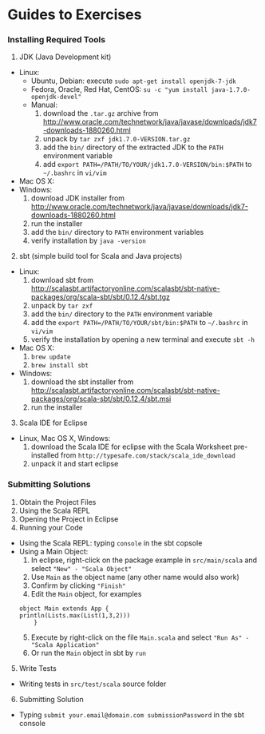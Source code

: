 Guides to Exercises
==================

### Installing Required Tools

1. JDK (Java Development kit)
  * Linux:
    * Ubuntu, Debian: execute `sudo apt-get install openjdk-7-jdk`
    * Fedora, Oracle, Red Hat, CentOS: `su -c "yum install java-1.7.0-openjdk-devel"`
    * Manual:
      1. download the `.tar.gz` archive from http://www.oracle.com/technetwork/java/javase/downloads/jdk7-downloads-1880260.html
      2. unpack by `tar zxf jdk1.7.0-VERSION.tar.gz`
      3. add the `bin/` directory of the extracted JDK to the `PATH` environment variable
      4. add `export PATH=/PATH/TO/YOUR/jdk1.7.0-VERSION/bin:$PATH` to `~/.bashrc` in `vi/vim`
  * Mac OS X: 
  * Windows:
    1. download JDK installer from http://www.oracle.com/technetwork/java/javase/downloads/jdk7-downloads-1880260.html
    2. run the installer
    3. add the `bin/` directory to `PATH` environment variables
    4. verify installation by `java -version`
2. sbt (simple build tool for Scala and Java projects)
  * Linux:
    1. download sbt from http://scalasbt.artifactoryonline.com/scalasbt/sbt-native-packages/org/scala-sbt/sbt/0.12.4/sbt.tgz
    2. unpack by `tar zxf `
    3. add the `bin/` directory to the `PATH` environment variable
    4. add the `export PATH=/PATH/TO/YOUR/sbt/bin:$PATH` to `~/.bashrc` in `vi/vim`
    5. verify the installation by opening a new terminal and execute `sbt -h`
  * Mac OS X:
    1. `brew update`
    2. `brew install sbt`
  * Windows:
    1. download the sbt installer from http://scalasbt.artifactoryonline.com/scalasbt/sbt-native-packages/org/scala-sbt/sbt/0.12.4/sbt.msi
    2. run the installer
3. Scala IDE for Eclipse
  * Linux, Mac OS X, Windows: 
    1. download the Scala IDE for eclipse with the Scala Worksheet pre-installed from `http://typesafe.com/stack/scala_ide_download`
    2. unpack it and start eclipse

### Submitting Solutions

1. Obtain the Project Files
2. Using the Scala REPL
3. Opening the Project in Eclipse
4. Running your Code
  * Using the Scala REPL: typing `console` in the sbt copsole
  * Using a Main Object:
    1. In eclipse, right-click on the package example in `src/main/scala` and select `"New" - "Scala Object"`
    2. Use `Main` as the object name (any other name would also work)
    3. Confirm by clicking `"Finish"`
    4. Edit the `Main` object, for examples
    ```
    object Main extends App {
    println(Lists.max(List(1,3,2)))
        }
    ```
    5. Execute by right-click on the file `Main.scala` and select `"Run As" - "Scala Application"`
    6. Or run the `Main` object in sbt by `run`
5. Write Tests
  * Writing tests in `src/test/scala` source folder
6. Submitting Solution
  * Typing `submit your.email@domain.com submissionPassword` in the sbt console
